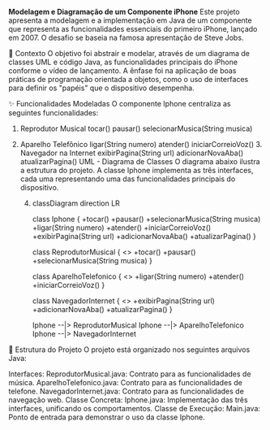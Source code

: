 **Modelagem e Diagramação de um Componente iPhone**
Este projeto apresenta a modelagem e a implementação em Java de um componente que representa as funcionalidades essenciais do primeiro iPhone, lançado em 2007. O desafio se baseia na famosa apresentação de Steve Jobs.

🎯 Contexto
O objetivo foi abstrair e modelar, através de um diagrama de classes UML e código Java, as funcionalidades principais do iPhone conforme o vídeo de lançamento. A ênfase foi na aplicação de boas práticas de programação orientada a objetos, como o uso de interfaces para definir os "papéis" que o dispositivo desempenha.


✨ Funcionalidades Modeladas
O componente Iphone centraliza as seguintes funcionalidades:

1. Reprodutor Musical
   tocar()
   pausar()
   selecionarMusica(String musica)
2. Aparelho Telefônico
   ligar(String numero)
   atender()
   iniciarCorreioVoz()
   3. Navegador na Internet
      exibirPagina(String url)
      adicionarNovaAba()
      atualizarPagina()
      UML - Diagrama de Classes
      O diagrama abaixo ilustra a estrutura do projeto. A classe Iphone implementa as três interfaces, cada uma representando uma das funcionalidades principais do dispositivo.
      
   4. classDiagram
        direction LR

      class Iphone {
      +tocar()
      +pausar()
      +selecionarMusica(String musica)
      +ligar(String numero)
      +atender()
      +iniciarCorreioVoz()
      +exibirPagina(String url)
      +adicionarNovaAba()
      +atualizarPagina()
      }

      class ReprodutorMusical {
      <<interface>>
      +tocar()
      +pausar()
      +selecionarMusica(String musica)
      }

      class AparelhoTelefonico {
      <<interface>>
      +ligar(String numero)
      +atender()
      +iniciarCorreioVoz()
      }

      class NavegadorInternet {
      <<interface>>
      +exibirPagina(String url)
      +adicionarNovaAba()
      +atualizarPagina()
      }

      Iphone --|> ReprodutorMusical
      Iphone --|> AparelhoTelefonico
      Iphone --|> NavegadorInternet

📁 Estrutura do Projeto
O projeto está organizado nos seguintes arquivos Java:

Interfaces:
ReprodutorMusical.java: Contrato para as funcionalidades de música.
AparelhoTelefonico.java: Contrato para as funcionalidades de telefone.
NavegadorInternet.java: Contrato para as funcionalidades de navegação web.
Classe Concreta:
Iphone.java: Implementação das três interfaces, unificando os comportamentos.
Classe de Execução:
Main.java: Ponto de entrada para demonstrar o uso da classe Iphone.

